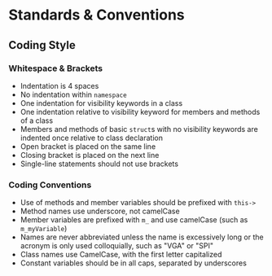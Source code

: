 Standards & Conventions
=======================

Coding Style
------------

### Whitespace & Brackets

* Indentation is 4 spaces
* No indentation within `namespace`
* One indentation for visibility keywords in a class
* One indentation relative to visibility keyword for members and methods of a class
* Members and methods of basic `struct`s with no visibility keywords are indented once relative to class declaration
* Open bracket is placed on the same line
* Closing bracket is placed on the next line
* Single-line statements should not use brackets

### Coding Conventions

* Use of methods and member variables should be prefixed with `this->`
* Method names use underscore, not camelCase
* Member variables are prefixed with `m_` and use camelCase (such as `m_myVariable`)
* Names are never abbreviated unless the name is excessively long or the acronym is only used colloquially, such as 
  "VGA" or "SPI"
* Class names use CamelCase, with the first letter capitalized
* Constant variables should be in all caps, separated by underscores